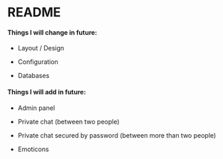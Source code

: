 # README

#### Things I will change in future:

* Layout / Design

* Configuration

* Databases

#### Things I will add in future:

* Admin panel

* Private chat (between two people)

* Private chat secured by password (between more than two people)

* Emoticons
